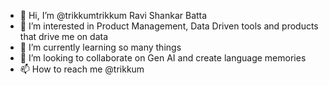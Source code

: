 - 👋 Hi, I’m @trikkumtrikkum Ravi Shankar Batta
- 👀 I’m interested in Product Management, Data Driven tools and products that drive me on data
- 🌱 I’m currently learning so many things
- 💞️ I’m looking to collaborate on Gen AI and create language memories
- 📫 How to reach me @trikkum 

<!---
trikkumtrikkum/trikkumtrikkum is a ✨ special ✨ repository because its `README.md` (this file) appears on your GitHub profile.
You can click the Preview link to take a look at your changes.
--->
